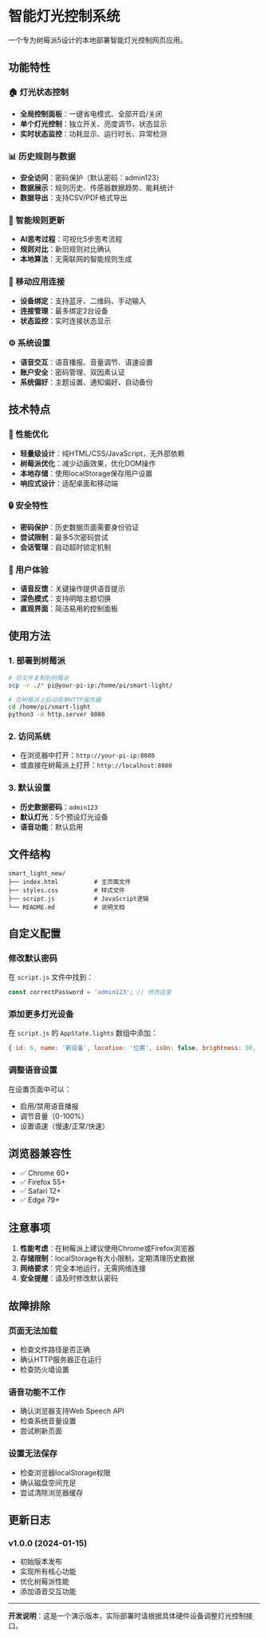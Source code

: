 # 智能灯光控制系统

一个专为树莓派5设计的本地部署智能灯光控制网页应用。

## 功能特性

### 🏠 灯光状态控制
- **全局控制面板**：一键省电模式、全部开启/关闭
- **单个灯光控制**：独立开关、亮度调节、状态显示
- **实时状态监控**：功耗显示、运行时长、异常检测

### 📊 历史规则与数据
- **安全访问**：密码保护（默认密码：admin123）
- **数据展示**：规则历史、传感器数据趋势、能耗统计
- **数据导出**：支持CSV/PDF格式导出

### 🤖 智能规则更新
- **AI思考过程**：可视化5步思考流程
- **规则对比**：新旧规则对比确认
- **本地算法**：无需联网的智能规则生成

### 📱 移动应用连接
- **设备绑定**：支持蓝牙、二维码、手动输入
- **连接管理**：最多绑定2台设备
- **状态监控**：实时连接状态显示

### ⚙️ 系统设置
- **语音交互**：语音播报、音量调节、语速设置
- **账户安全**：密码管理、双因素认证
- **系统偏好**：主题设置、通知偏好、自动备份

## 技术特点

### 🚀 性能优化
- **轻量级设计**：纯HTML/CSS/JavaScript，无外部依赖
- **树莓派优化**：减少动画效果，优化DOM操作
- **本地存储**：使用localStorage保存用户设置
- **响应式设计**：适配桌面和移动端

### 🔒 安全特性
- **密码保护**：历史数据页面需要身份验证
- **尝试限制**：最多5次密码尝试
- **会话管理**：自动超时锁定机制

### 🎨 用户体验
- **语音反馈**：关键操作提供语音提示
- **深色模式**：支持明暗主题切换
- **直观界面**：简洁易用的控制面板

## 使用方法

### 1. 部署到树莓派
```bash
# 将文件复制到树莓派
scp -r ./* pi@your-pi-ip:/home/pi/smart-light/

# 在树莓派上启动简单HTTP服务器
cd /home/pi/smart-light
python3 -m http.server 8080
```

### 2. 访问系统
- 在浏览器中打开：`http://your-pi-ip:8080`
- 或直接在树莓派上打开：`http://localhost:8080`

### 3. 默认设置
- **历史数据密码**：`admin123`
- **默认灯光**：5个预设灯光设备
- **语音功能**：默认启用

## 文件结构

```
smart_light_new/
├── index.html          # 主页面文件
├── styles.css          # 样式文件
├── script.js           # JavaScript逻辑
└── README.md           # 说明文档
```

## 自定义配置

### 修改默认密码
在 `script.js` 文件中找到：
```javascript
const correctPassword = 'admin123'; // 修改这里
```

### 添加更多灯光设备
在 `script.js` 的 `AppState.lights` 数组中添加：
```javascript
{ id: 6, name: '新设备', location: '位置', isOn: false, brightness: 50, color: '#ffffff' }
```

### 调整语音设置
在设置页面中可以：
- 启用/禁用语音播报
- 调节音量（0-100%）
- 设置语速（慢速/正常/快速）

## 浏览器兼容性

- ✅ Chrome 60+
- ✅ Firefox 55+
- ✅ Safari 12+
- ✅ Edge 79+

## 注意事项

1. **性能考虑**：在树莓派上建议使用Chrome或Firefox浏览器
2. **存储限制**：localStorage有大小限制，定期清理历史数据
3. **网络要求**：完全本地运行，无需网络连接
4. **安全提醒**：请及时修改默认密码

## 故障排除

### 页面无法加载
- 检查文件路径是否正确
- 确认HTTP服务器正在运行
- 检查防火墙设置

### 语音功能不工作
- 确认浏览器支持Web Speech API
- 检查系统音量设置
- 尝试刷新页面

### 设置无法保存
- 检查浏览器localStorage权限
- 确认磁盘空间充足
- 尝试清除浏览器缓存

## 更新日志

### v1.0.0 (2024-01-15)
- 初始版本发布
- 实现所有核心功能
- 优化树莓派性能
- 添加语音交互功能

---

**开发说明**：这是一个演示版本，实际部署时请根据具体硬件设备调整灯光控制接口。

